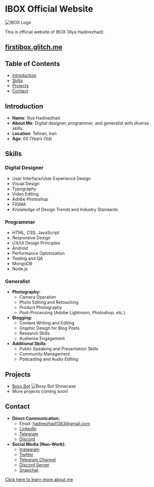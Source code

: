# IBOX Official Website

![IBOX Logo](https://cdn.glitch.global/8352fc0e-bebe-4680-ae0b-269da8b54259/eye1.png?v=1700242730809)

This is official website of IBOX (Iliya Hadinezhad): 
## [firstibox.glitch.me](https://firstibox.glitch.me/)

## Table of Contents
- [Introduction](#introduction)
- [Skills](#skills)
- [Projects](#projects)
- [Contact](#contact)

## Introduction
- **Name**: Iliya Hadinezhad
- **About Me**: Digital designer, programmer, and generalist with diverse skills.
- **Location**: Tehran, Iran
- **Age**: 00 (Years Old)

## Skills

### Digital Designer
- User Interface/User Experience Design
- Visual Design
- Typography
- Video Editing
- Adobe Photoshop
- FIGMA
- Knowledge of Design Trends and Industry Standards

### Programmer
- HTML, CSS, JavaScript
- Responsive Design
- UX/UI Design Principles
- Android
- Performance Optimization
- Testing and QA
- MongoDB
- Node.js

### Generalist
- **Photography:**
  - Camera Operation
  - Photo Editing and Retouching
  - Product Photography
  - Post-Processing (Adobe Lightroom, Photoshop, etc.)
- **Blogging:**
  - Content Writing and Editing
  - Graphic Design for Blog Posts
  - Research Skills
  - Audience Engagement
- **Additional Skills:**
  - Public Speaking and Presentation Skills
  - Community Management
  - Podcasting and Audio Editing

## Projects
- [Boxy Bot](https://boxy.boxypanel.repl.co/)
  ![Boxy Bot Showcase](https://cdn.glitch.global/8352fc0e-bebe-4680-ae0b-269da8b54259/projects-boxy.jpg?v=1699477157047)
- More projects coming soon!

## Contact
- **Direct Communication:**
  - Email: [hadinezhad1383@gmail.com](mailto:hadinezhad1383@gmail.com)
  - [LinkedIn](https://www.linkedin.com/in/iliyahadinezhad/)
  - [Telegram](https://t.me/IBOX_s)
  - [Discord](https://discord.com/users/655082737220452352)
- **Social Media (Non-Work):**
  - [Instagram](https://instagram.com/firstibox)
  - [Twitter](https://x.com/FirstIBOX)
  - [Telegram Channel](https://t.me/FirstIBOX)
  - [Discord Server](https://discord.gg/alshain-748914550082109541)
  - [Snapchat](https://www.snapchat.com/add/thisisibox)

[Click here to learn more about me](#)

